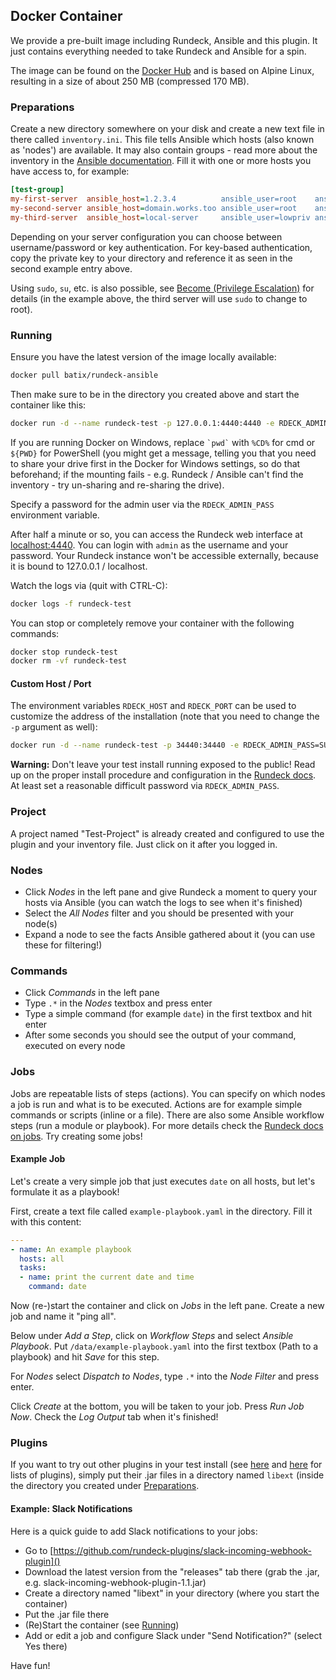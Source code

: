 ## Docker Container ##

We provide a pre-built image including Rundeck, Ansible and this plugin. It just contains everything needed to take Rundeck and Ansible for a spin.

The image can be found on the [Docker Hub](https://hub.docker.com/r/batix/rundeck-ansible/) and is based on Alpine Linux, resulting in a size of about 250 MB (compressed 170 MB).

### Preparations ###

Create a new directory somewhere on your disk and create a new text file in there called `inventory.ini`. This file tells Ansible which hosts (also known as 'nodes') are available. It may also contain groups - read more about the inventory in the [Ansible documentation](http://docs.ansible.com/ansible/intro_inventory.html). Fill it with one or more hosts you have access to, for example:

```ini
[test-group]
my-first-server  ansible_host=1.2.3.4          ansible_user=root    ansible_ssh_pass=SUPER_SECRET
my-second-server ansible_host=domain.works.too ansible_user=root    ansible_ssh_private_key_file=/data/my-key.rsa
my-third-server  ansible_host=local-server     ansible_user=lowpriv ansible_ssh_pass=SUPER_SECRET ansible_become=true ansible_become_pass=SUPER_SECRET
```

Depending on your server configuration you can choose between username/password or key authentication. For key-based authentication, copy the private key to your directory and reference it as seen in the second example entry above.

Using `sudo`, `su`, etc. is also possible, see [Become (Privilege Escalation)](http://docs.ansible.com/ansible/become.html) for details (in the example above, the third server will use `sudo` to change to root).

### Running ###

Ensure you have the latest version of the image locally available:

```bash
docker pull batix/rundeck-ansible
```

Then make sure to be in the directory you created above and start the container like this:

```bash
docker run -d --name rundeck-test -p 127.0.0.1:4440:4440 -e RDECK_ADMIN_PASS=SUPER_SECRET -v `pwd`:/data batix/rundeck-ansible
```

If you are running Docker on Windows, replace `` `pwd` `` with `%CD%` for cmd or `${PWD}` for PowerShell (you might get a message, telling you that you need to share your drive first in the Docker for Windows settings, so do that beforehand; if the mounting fails - e.g. Rundeck / Ansible can't find the inventory - try un-sharing and re-sharing the drive).

Specify a password for the admin user via the `RDECK_ADMIN_PASS` environment variable.

After half a minute or so, you can access the Rundeck web interface at [localhost:4440](http://localhost:4440). You can login with `admin` as the username and your password. Your Rundeck instance won't be accessible externally, because it is bound to 127.0.0.1 / localhost.

Watch the logs via (quit with CTRL-C):

```bash
docker logs -f rundeck-test
```

You can stop or completely remove your container with the following commands:

```bash
docker stop rundeck-test
docker rm -vf rundeck-test
```

#### Custom Host / Port ####

The environment variables `RDECK_HOST` and `RDECK_PORT` can be used to customize the address of the installation (note that you need to change the `-p` argument as well):

```bash
docker run -d --name rundeck-test -p 34440:34440 -e RDECK_ADMIN_PASS=SUPER_SECRET -e RDECK_HOST=my.hosted.server -e RDECK_PORT=34440 -v `pwd`:/data batix/rundeck-ansible
```

**Warning:** Don't leave your test install running exposed to the public! Read up on the proper install procedure and configuration in the [Rundeck docs](http://rundeck.org/docs/administration/installation.html). At least set a reasonable difficult password via `RDECK_ADMIN_PASS`.

### Project ###

A project named "Test-Project" is already created and configured to use the plugin and your inventory file. Just click on it after you logged in.

### Nodes ###

- Click *Nodes* in the left pane and give Rundeck a moment to query your hosts via Ansible (you can watch the logs to see when it's finished)
- Select the *All Nodes* filter and you should be presented with your node(s)
- Expand a node to see the facts Ansible gathered about it (you can use these for filtering!)

### Commands ###

- Click *Commands* in the left pane
- Type `.*` in the *Nodes* textbox and press enter
- Type a simple command (for example `date`) in the first textbox and hit enter
- After some seconds you should see the output of your command, executed on every node

### Jobs ###

Jobs are repeatable lists of steps (actions). You can specify on which nodes a job is run and what is to be executed. Actions are for example simple commands or scripts (inline or a file). There are also some Ansible workflow steps (run a module or playbook). For more details check the [Rundeck docs on jobs](http://rundeck.org/docs/manual/jobs.html). Try creating some jobs!

#### Example Job ####

Let's create a very simple job that just executes `date` on all hosts, but let's formulate it as a playbook!

First, create a text file called `example-playbook.yaml` in the directory. Fill it with this content:

```yaml
---
- name: An example playbook
  hosts: all
  tasks:
  - name: print the current date and time
    command: date
```

Now (re-)start the container and click on *Jobs* in the left pane. Create a new job and name it "ping all".

Below under *Add a Step*, click on *Workflow Steps* and select *Ansible Playbook*. Put `/data/example-playbook.yaml` into the first textbox (Path to a playbook) and hit *Save* for this step.

For *Nodes* select *Dispatch to Nodes*, type `.*` into the *Node Filter* and press enter.

Click *Create* at the bottom, you will be taken to your job. Press *Run Job Now*. Check the *Log Output* tab when it's finished!

### Plugins ###

If you want to try out other plugins in your test install (see [here](http://rundeck.org/plugins/index.html) and [here](https://github.com/rundeck-plugins/) for lists of plugins), simply put their .jar files in a directory named `libext` (inside the directory you created under [Preparations](#Preparations).

#### Example: Slack Notifications ####

Here is a quick guide to add Slack notifications to your jobs:
- Go to [https://github.com/rundeck-plugins/slack-incoming-webhook-plugin]()
- Download the latest version from the "releases" tab there (grab the .jar, e.g. slack-incoming-webhook-plugin-1.1.jar)
- Create a directory named "libext" in your directory (where you start the container)
- Put the .jar file there
- (Re)Start the container (see [Running](#Running))
- Add or edit a job and configure Slack under "Send Notification?" (select Yes there)

Have fun!
